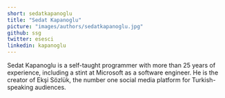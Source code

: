 ```yaml
---
short: sedatkapanoglu
title: "Sedat Kapanoglu"
picture: "images/authors/sedatkapanoglu.jpg"
github: ssg
twitter: esesci
linkedin: kapanoglu
---
```


Sedat Kapanoglu is a self-taught programmer with more than 25 years of experience,
including a stint at Microsoft as a software engineer. He is the creator of Ekşi Sözlük,
the number one social media platform for Turkish-speaking audiences.